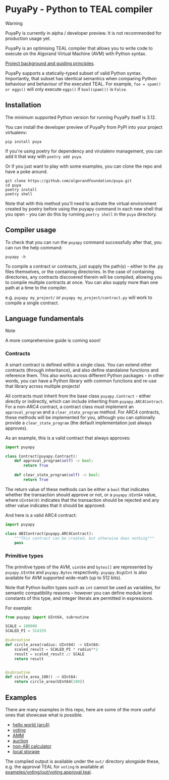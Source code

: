 # PuyaPy - Python to TEAL compiler

> [!WARNING]
> PuyaPy is currently in alpha / developer preview. It is not recommended for production usage yet.

PuyaPy is an optimising TEAL compiler that allows you to write code to execute on the Algorand
Virtual Machine (AVM) with Python syntax.

[Project background and guiding principles](docs/principles.md).

PuyaPy supports a statically-typed subset of valid Python syntax. Importantly, that subset has 
identical semantics when comparing Python behaviour and behaviour of the executed TEAL. 
For example, `foo = spam() or eggs()` will only execute `eggs()` if `bool(spam())` is `False`.

## Installation

The minimum supported Python version for running PuyaPy itself is 3.12.

You can install the developer preview of PuyaPy from PyPI into your project virtualenv:
```shell
pip install puya
```
If you're using poetry for dependency and virutalenv management, you can add it that way with
`poetry add puya`.

Or if you just want to play with some examples, you can clone the repo and have a poke around.

```shell
git clone https://github.com/algorandfoundation/puya.git
cd puya
poetry install
poetry shell
```

Note that with this method you'll need to activate the virtual environment created by poetry
before using the puyapy command in each new shell that you open - you can do this by running
`poetry shell` in the `puya` directory.

## Compiler usage

To check that you can run the `puyapy` command successfully after that, you can run the help command:

`puyapy -h`

To compile a contract or contracts, just supply the path(s) - either to the .py files themselves,
or the containing directories. In the case of containing directories, any contracts discovered
therein will be compiled, allowing you to compile multiple contracts at once. You can also supply
more than one path at a time to the compiler.

e.g. `puyapy my_project/` or `puyapy my_project/contract.py` will work to compile a single contract.

## Language fundamentals

> [!NOTE]
> A more comprehensive guide is coming soon!

### Contracts

A smart contract is defined within a single class. You can extend other contracts (through inheritance),
and also define standalone functions and reference them. This also works across different Python 
packages - in other words, you can have a Python library with common functions and re-use that
library across multiple projects!

All contracts must inherit from the base class `puyapy.Contract` - either directly or indirectly,
which can include inheriting from `puyapy.ARC4Contract`. For a non-ARC4 contract, a contract class
must implement an `approval_program` and a `clear_state_program` method. For ARC4 contracts, these
methods will be implemented for you, although you can optionally provide a `clear_state_program`
(the default implementation just always approves).

As an example, this is a valid contract that always approves:

```python
import puyapy

class Contract(puyapy.Contract):
    def approval_program(self) -> bool:
        return True
    
    def clear_state_program(self) -> bool:
        return True
```

The return value of these methods can be either a `bool` that indicates whether the transaction
should approve or not, or a `puyapy.UInt64` value, where `UInt64(0)` indicates that the transaction
should be rejected and any other value indicates that it should be approved.

And here is a valid ARC4 contract:

```python
import puyapy

class ABIContract(puyapy.ARC4Contract):
    """This contract can be created, but otherwise does nothing"""
    pass
```

### Primitive types

The primitive types of the AVM, `uint64` and `bytes[]` are represented by `puyapy.UInt64` and 
`puyapy.Bytes` respectively. `puyapy.BigUInt` is also available for AVM supported wide-math 
(up to 512 bits).

Note that Python builtin types such as `int` cannot be used as variables, for semantic compatibility 
reasons - however you can define module level constants of this type, and integer literals are 
permitted in expressions.

For example: 

```python
from puyapy import UInt64, subroutine

SCALE = 100000
SCALED_PI = 314159

@subroutine
def circle_area(radius: UInt64) -> UInt64:
    scaled_result = SCALED_PI * radius**2
    result = scaled_result // SCALE
    return result


@subroutine
def circle_area_100() -> UInt64:
    return circle_area(UInt64(100))
```

## Examples

 There are many examples in this repo, here are some of the more useful ones that showcase what
 is possible.

- [hello world (arc4)](examples/hello_world/arc4_contract.py)
- [voting](examples/voting/voting.py)
- [AMM](examples/amm/contract.py)
- [auction](examples/auction/contract.py)
- [non-ABI calculator](examples/calculator/contract.py)
- [local storage](examples/local_storage)

The compiled output is available under the `out/` directory alongside these, e.g. the approval
TEAL for `voting` is available at [examples/voting/out/voting.approval.teal](examples/voting/out/voting.approval.teal).
